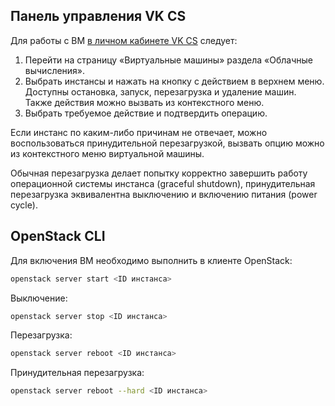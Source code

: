 ## Панель управления VK CS

Для работы с ВМ [в личном кабинете VK CS](https://mcs.mail.ru/app/services/infra/servers/) следует:

1. Перейти на страницу «Виртуальные машины» раздела «Облачные вычисления».
2. Выбрать инстансы и нажать на кнопку с действием в верхнем меню. Доступны остановка, запуск, перезагрузка и удаление машин. Также действия можно вызвать из контекстного меню.
3. Выбрать требуемое действие и подтвердить операцию.

Если инстанс по каким-либо причинам не отвечает, можно воспользоваться принудительной перезагрузкой, вызвать опцию можно из контекстного меню виртуальной машины.

<info>

Обычная перезагрузка делает попытку корректно завершить работу операционной системы инстанса (graceful shutdown), принудительная перезагрузка эквивалентна выключению и включению питания (power cycle).

</info>

## OpenStack CLI

Для включения ВМ необходимо выполнить в клиенте OpenStack:
```bash
openstack server start <ID инстанса>
```

Выключение:
```bash
openstack server stop <ID инстанса>
```

Перезагрузка:
```bash
openstack server reboot <ID инстанса>
```

Принудительная перезагрузка:
```bash
openstack server reboot --hard <ID инстанса>
```
